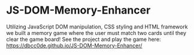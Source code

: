 # JS-DOM-Memory-Enhancer
Utilizing JavaScript DOM manipulation, CSS styling and HTML framework we built a memory game where the user must match two cards until they clear the game board!
See the project and play the game here: https://dbcc0de.github.io/JS-DOM-Memory-Enhancer/
